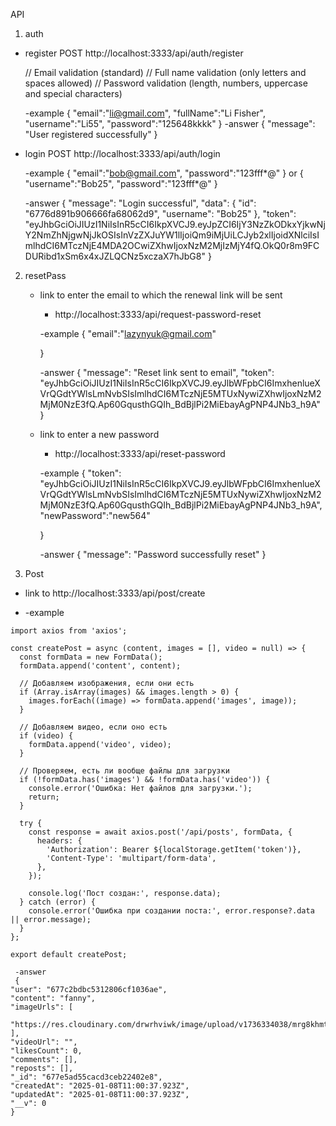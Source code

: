 API

1. auth

- register
  POST
  http://localhost:3333/api/auth/register

  // Email validation (standard)
  // Full name validation (only letters and spaces allowed)
  // Password validation (length, numbers, uppercase and special characters)

  -example
  {
  "email":"li@gmail.com",
  "fullName":"Li Fisher",
  "username":"Li55",
  "password":"125648kkkk"
  }
  -answer
  {
  "message": "User registered successfully"
  }

- login
  POST
  http://localhost:3333/api/auth/login

  -example
  {
  "email":"bob@gmail.com",
  "password":"123fff*@"
  }
  or
  {
  "username":"Bob25",
  "password":"123fff*@"
  }

  -answer
  {
  "message": "Login successful",
  "data": {
  "id": "6776d891b906666fa68062d9",
  "username": "Bob25"
  },
  "token": "eyJhbGciOiJIUzI1NiIsInR5cCI6IkpXVCJ9.eyJpZCI6IjY3NzZkODkxYjkwNjY2NmZhNjgwNjJkOSIsInVzZXJuYW1lIjoiQm9iMjUiLCJyb2xlIjoidXNlciIsImlhdCI6MTczNjE4MDA2OCwiZXhwIjoxNzM2MjIzMjY4fQ.OkQ0r8m9FCDURibd1xSm6x4xJZLQCNz5xczaX7hJbG8"
  }

2. resetPass
   - link to enter the email to which the renewal link will be sent
      - http://localhost:3333/api/request-password-reset
      
      -example
      {
        "email":"lazynyuk@gmail.com"
        
      }
      
      -answer
      {
          "message": "Reset link sent to email",
          "token": "eyJhbGciOiJIUzI1NiIsInR5cCI6IkpXVCJ9.eyJlbWFpbCI6ImxhenlueXVrQGdtYWlsLmNvbSIsImlhdCI6MTczNjE5MTUxNywiZXhwIjoxNzM2MjM0NzE3fQ.Ap60GqusthGQIh_BdBjlPi2MiEbayAgPNP4JNb3_h9A"
      }

   - link to enter a new password

     - http://localhost:3333/api/reset-password
      
      -example
      {
        "token": "eyJhbGciOiJIUzI1NiIsInR5cCI6IkpXVCJ9.eyJlbWFpbCI6ImxhenlueXVrQGdtYWlsLmNvbSIsImlhdCI6MTczNjE5MTUxNywiZXhwIjoxNzM2MjM0NzE3fQ.Ap60GqusthGQIh_BdBjlPi2MiEbayAgPNP4JNb3_h9A",
        "newPassword":"new564"
        
      }

      -answer
      {
          "message": "Password successfully reset"
      }

3.  Post
  - link to
    http://localhost:3333/api/post/create

   - -example

    import axios from 'axios';

    const createPost = async (content, images = [], video = null) => {
      const formData = new FormData();
      formData.append('content', content);

      // Добавляем изображения, если они есть
      if (Array.isArray(images) && images.length > 0) {
        images.forEach((image) => formData.append('images', image));
      }

      // Добавляем видео, если оно есть
      if (video) {
        formData.append('video', video);
      }

      // Проверяем, есть ли вообще файлы для загрузки
      if (!formData.has('images') && !formData.has('video')) {
        console.error('Ошибка: Нет файлов для загрузки.');
        return;
      }

      try {
        const response = await axios.post('/api/posts', formData, {
          headers: {
            'Authorization': Bearer ${localStorage.getItem('token')},
            'Content-Type': 'multipart/form-data',
          },
        });

        console.log('Пост создан:', response.data);
      } catch (error) {
        console.error('Ошибка при создании поста:', error.response?.data || error.message);
      }
    };

    export default createPost;
     
     -answer
     {
    "user": "677c2bdbc5312806cf1036ae",
    "content": "fanny",
    "imageUrls": [
        "https://res.cloudinary.com/drwrhviwk/image/upload/v1736334038/mrg8khmtbwglikdmglr9.webp"
    ],
    "videoUrl": "",
    "likesCount": 0,
    "comments": [],
    "reposts": [],
    "_id": "677e5ad55cacd3ceb22402e8",
    "createdAt": "2025-01-08T11:00:37.923Z",
    "updatedAt": "2025-01-08T11:00:37.923Z",
    "__v": 0
    }